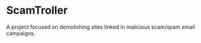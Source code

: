 # ScamTroller

A project focused on demolishing sites linked in malicious scam/spam email campaigns.
